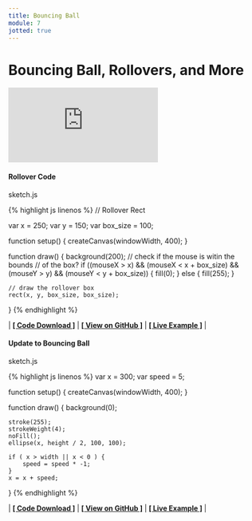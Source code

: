 ```yaml
---
title: Bouncing Ball
module: 7
jotted: true
---
```


# Bouncing Ball, Rollovers, and More

<div class="embed-responsive embed-responsive-16by9"><iframe class="embed-responsive-item" src="https://www.youtube.com/embed/r2S7j54I68c" frameborder="0" allowfullscreen></iframe></div>

#### Rollover Code

<div id="code-heading">sketch.js</div>


{% highlight js linenos %}
// Rollover Rect

var x = 250;
var y = 150;
var box_size = 100;

function setup() {
    createCanvas(windowWidth, 400);
}

function draw() {
    background(200);
    // check if the mouse is witin the bounds
    // of the box?
    if ((mouseX > x) && (mouseX < x + box_size) && (mouseY > y) && (mouseY < y + box_size)) {
        fill(0);
    } else {
        fill(255);
    }

    // draw the rollover box
    rect(x, y, box_size, box_size);
}
{% endhighlight %}

<div class="displayed_jotted_example">
    <div id="jotted-demo-2" class=""></div>
</div>
<script>
    new Jotted(document.querySelector("#jotted-demo-2"), {
    files: [
        {
            type: "js",
            url:"https://raw.githubusercontent.com/Montana-Media-Arts/120_CreativeCoding/master/lecture_code/07/16_rollover_01/sketch.js"
        },
        {
            type: "html",
            url:"../../../p5_resources/index.html"
    }],
    // plugins: [ "codemirror", "console" ]
    plugins: [ "codemirror" ]
});
</script>

| [**[ Code Download ]**](https://github.com/Montana-Media-Arts/120_CreativeCoding/raw/master/lecture_code/07/16_rollover_01/16_rollover_01.zip) | [**[ View on GitHub ]**](https://github.com/Montana-Media-Arts/120_CreativeCoding/raw/master/lecture_code/07/16_rollover_01/) | [**[ Live Example ]**](https://montana-media-arts.github.io/120_CreativeCoding/lecture_code/07/16_rollover_01/) |




#### Update to Bouncing Ball

<div id="code-heading">sketch.js</div>


{% highlight js linenos %}
var x = 300;
var speed = 5;

function setup() {
    createCanvas(windowWidth, 400);
}

function draw() {
    background(0);

    stroke(255);
    strokeWeight(4);
    noFill();
    ellipse(x, height / 2, 100, 100);

    if ( x > width || x < 0 ) {
        speed = speed * -1;
    }
    x = x + speed;
}
{% endhighlight %}

<div class="displayed_jotted_example">
    <div id="jotted-demo-1" class=""></div>
</div>
<script>
    new Jotted(document.querySelector("#jotted-demo-1"), {
    files: [
        {
            type: "js",
            url:"https://raw.githubusercontent.com/Montana-Media-Arts/120_CreativeCoding/master/lecture_code/07/15_bouncing_ball_02/sketch.js"
        },
        {
            type: "html",
            url:"../../../p5_resources/index.html"
    }],
    // plugins: [ "codemirror", "console" ]
    plugins: [ "codemirror" ]
});
</script>

| [**[ Code Download ]**](https://github.com/Montana-Media-Arts/120_CreativeCoding/raw/master/lecture_code/07/15_bouncing_ball_02/15_bouncing_ball_02.zip) | [**[ View on GitHub ]**](https://github.com/Montana-Media-Arts/120_CreativeCoding/raw/master/lecture_code/07/15_bouncing_ball_02/) | [**[ Live Example ]**](https://montana-media-arts.github.io/120_CreativeCoding/lecture_code/07/15_bouncing_ball_02/) |

